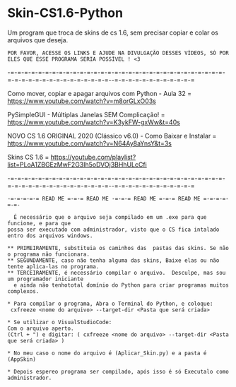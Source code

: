 # Skin-CS1.6-Python
Um program que troca de skins de cs 1.6, sem precisar copiar e colar os arquivos que deseja. 

    POR FAVOR, ACESSE OS LINKS E AJUDE NA DIVULGAÇÃO DESSES VÍDEOS, SÓ POR ELES QUE ESSE PROGRAMA SERIA POSSÍVEL ! <3
-=-=-=-=-=-=-=-=-=-=-=-=-=-=-=-=-=-=-=-=-=-=-=-=-=-=-=-=-=-=-=-=-=-=-=-=-=-=-=-=-=-=-=-=-=-=--=-=-=-=-=-=-=-=-=-=-=-=

Como mover, copiar e apagar arquivos com Python - Aula 32 = https://www.youtube.com/watch?v=m8orGLxO03s

PySimpleGUI - Múltiplas Janelas SEM Complicação! = https://www.youtube.com/watch?v=K3ykFW-gxWw&t=40s

NOVO CS 1.6 ORIGINAL 2020 (Clássico v6.0) - Como Baixar e Instalar = https://www.youtube.com/watch?v=N64Ay8aYnsY&t=3s

Skins CS 1.6 = https://youtube.com/playlist?list=PLoA1ZBGEzMwF2G3Ih5oDVOj3BHhULcCfi

-=-=-=-=-=-=-=-=-=-=-=-=-=-=-=-=-=-=-=-=-=-=-=-=-=-=-=-=-=-=-=-=-=-=-=-=-=-=-=-=-=-=-=-=-=-=--=-=-=-=-=-=-=-=-=-=-=-=

    -=-=-=-=-= READ ME =-=-= READ ME -=-=-= READ ME =-=-= READ ME =-=-=-=-=-=-

      É necessário que o arquivo seja compilado em um .exe para que funcione, e para que
    possa ser executado com administrador, visto que o CS fica intalado entro dos arquivos windows.

    ** PRIMEIRAMENTE, substituia os caminhos das  pastas das skins. Se não o programa não funcionara.
    ** SEGUNDAMENTE, caso não tenha alguma das skins, Baixe elas ou não tente aplica-las no programa.
    ** TERCEIRAMENTE, é necessário compilar o arquivo.  Desculpe, mas sou um programador iniciante
      e ainda não tenhototal domínio do Python para criar programas muitos complexos.

    * Para compilar o programa, Abra o Terminal do Python, e coloque:
     cxfreeze <nome do arquivo> --target-dir <Pasta que será criada>

    * Se utilizar o VisualStudioCode:
    Com o arquivo aperto.
    (Ctrl + ") e digitar: ( cxfreeze <nome do arquivo> --target-dir <Pasta que será criada> )

    * No meu caso o nome do arquivo é (Aplicar_Skin.py) e a pasta é (AppSkin)

    * Depois espereo programa ser compilado, após isso é só Executalo como administrador.
